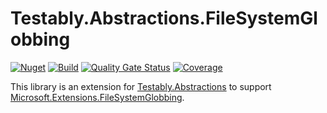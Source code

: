 # Testably.Abstractions.FileSystemGlobbing
[![Nuget](https://img.shields.io/nuget/v/Testably.Abstractions.FileSystemGlobbing?label=Testably.Abstractions.FileSystemGlobbing)](https://www.nuget.org/packages/Testably.Abstractions.FileSystemGlobbing)
[![Build](https://github.com/Testably/Testably.Abstractions.FileSystemGlobbing/actions/workflows/build.yml/badge.svg)](https://github.com/Testably/Testably.Abstractions.FileSystemGlobbing/actions/workflows/build.yml) 
[![Quality Gate Status](https://sonarcloud.io/api/project_badges/measure?project=Testably_Testably.Abstractions.FileSystemGlobbing&metric=alert_status)](https://sonarcloud.io/summary/new_code?id=Testably_Testably.Abstractions.FileSystemGlobbing) 
[![Coverage](https://sonarcloud.io/api/project_badges/measure?project=Testably_Testably.Abstractions.FileSystemGlobbing&metric=coverage)](https://sonarcloud.io/summary/new_code?id=Testably_Testably.Abstractions.FileSystemGlobbing) 

This library is an extension for [Testably.Abstractions](https://github.com/Testably/Testably.Abstractions) to support [Microsoft.Extensions.FileSystemGlobbing](https://www.nuget.org/packages/Microsoft.Extensions.FileSystemGlobbing).
